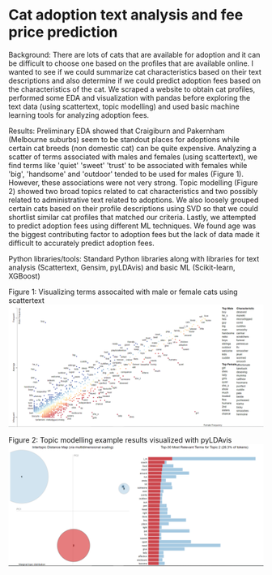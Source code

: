# Cat adoption text analysis and fee price prediction

Background: There are lots of cats that are available for adoption and it can be difficult to choose one based on the profiles that are available online.
I wanted to see if we could summarize cat characteristics based on their text descriptions and also determine if we could predict adoption fees based on the characteristics of the cat. 
We scraped a website to obtain cat profiles, performed some EDA and visualization with pandas before exploring the text data (using scattertext, topic modelling) and used basic machine learning tools for analyzing adoption fees.

Results: Preliminary EDA showed that Craigiburn and Pakernham (Melbourne suburbs) seem to be standout places for adoptions while certain cat breeds (non domestic cat) can be quite expensive. Analyzing a scatter of terms associated with males and females (using scattertext), we find terms like 'quiet' 'sweet' 'trust' to be associated with females
while 'big', 'handsome' and 'outdoor' tended to be used for males (Figure 1). However, these associations were not very strong. Topic modelling (Figure 2) showed two broad topics related to cat characteristics and two possibly related to administrative text related to adoptions. 
We also loosely grouped certain cats based on their profile descriptions using SVD so that we could shortlist similar cat profiles that matched our criteria. Lastly, we attempted to predict adoption fees using different ML techniques. We found age was the biggest contributing factor to adoption fees but the lack of data made it difficult to accurately predict adoption fees.

Python libraries/tools: Standard Python libraries along with libraries for text analysis (Scattertext, Gensim, pyLDAvis) and basic ML (Scikit-learn, XGBoost)

Figure 1: Visualizing terms assocaited with male or female cats using scattertext
![alt text](https://github.com/andrewliew86/Cat-adoption-analysis/blob/main/scatter_text.PNG)

Figure 2: Topic modelling example results visualized with pyLDAvis
![alt text](https://github.com/andrewliew86/Cat-adoption-analysis/blob/main/LDA_data.PNG)

